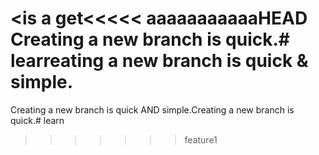<is a get<<<<< aaaaaaaaaaaHEAD
Creating a new branch is quick.# learreating a new branch is quick & simple.
=======
Creating a new branch is quick AND simple.Creating a new branch is quick.# learn
>>>>>>> feature1

